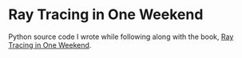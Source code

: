 # Ray Tracing in One Weekend

Python source code I wrote while following along with the book, [Ray Tracing in One Weekend](https://www.amazon.com/gp/product/B01B5AODD8).
